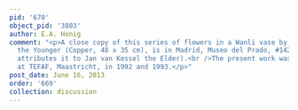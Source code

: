 ```yaml
---
pid: '670'
object_pid: '3803'
author: E.A. Honig
comment: "<p>A close copy of this series of flowers in a Wanli vase by Jan Brueghel
  the Younger (Copper, 48 x 35 cm), is in Madrid, Museo del Prado, #1421 (the Prado
  attributes it to Jan van Kessel the Elder).<br />The present work was displayed
  at TEFAF, Maastricht, in 1992 and 1993.</p>"
post_date: June 16, 2013
order: '669'
collection: discussion
---
```

